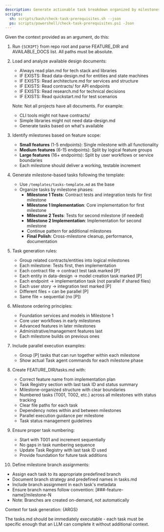 ```yaml
---
description: Generate actionable task breakdown organized by milestones from implementation plan and design documents.
scripts:
  sh: scripts/bash/check-task-prerequisites.sh --json
  ps: scripts/powershell/check-task-prerequisites.ps1 -Json
---
```


Given the context provided as an argument, do this:

1. Run `{SCRIPT}` from repo root and parse FEATURE_DIR and AVAILABLE_DOCS list. All paths must be absolute.
2. Load and analyze available design documents:
   - Always read plan.md for tech stack and libraries
   - IF EXISTS: Read data-design.md for entities and state machines
   - IF EXISTS: Read architecture.md for services and structure
   - IF EXISTS: Read contracts/ for API endpoints
   - IF EXISTS: Read research.md for technical decisions
   - IF EXISTS: Read quickstart.md for test scenarios

   Note: Not all projects have all documents. For example:
   - CLI tools might not have contracts/
   - Simple libraries might not need data-design.md
   - Generate tasks based on what's available

3. Identify milestones based on feature scope:
   - **Small features** (1-5 endpoints): Single milestone with all functionality
   - **Medium features** (6-15 endpoints): Split by logical feature groups
   - **Large features** (16+ endpoints): Split by user workflows or service boundaries
   - Each milestone should deliver a working, testable increment

4. Generate milestone-based tasks following the template:
   - Use `/templates/tasks-template.md` as the base
   - Organize tasks by milestone phases:
     * **Milestone 1 Tests**: Contract tests and integration tests for first milestone
     * **Milestone 1 Implementation**: Core implementation for first milestone
     * **Milestone 2 Tests**: Tests for second milestone (if needed)
     * **Milestone 2 Implementation**: Implementation for second milestone
     * Continue pattern for additional milestones
     * **Final Polish**: Cross-milestone cleanup, performance, documentation

5. Task generation rules:
   - Group related contracts/entities into logical milestones
   - Each milestone: Tests first, then implementation
   - Each contract file → contract test task marked [P]
   - Each entity in data-design → model creation task marked [P]
   - Each endpoint → implementation task (not parallel if shared files)
   - Each user story → integration test marked [P]
   - Different files = can be parallel [P]
   - Same file = sequential (no [P])

6. Milestone ordering principles:
   - Foundation services and models in Milestone 1
   - Core user workflows in early milestones
   - Advanced features in later milestones
   - Administrative/management features last
   - Each milestone builds on previous ones

7. Include parallel execution examples:
   - Group [P] tasks that can run together within each milestone
   - Show actual Task agent commands for each milestone phase

8. Create FEATURE_DIR/tasks.md with:
   - Correct feature name from implementation plan
   - Task Registry section with last task ID and status summary
   - Milestone-organized structure with clear boundaries
   - Numbered tasks (T001, T002, etc.) across all milestones with status tracking
   - Clear file paths for each task
   - Dependency notes within and between milestones
   - Parallel execution guidance per milestone
   - Task status management guidelines

9. Ensure proper task numbering:
   - Start with T001 and increment sequentially
   - No gaps in task numbering sequence
   - Update Task Registry with last task ID used
   - Provide foundation for future task additions

10. Define milestone branch assignments:
   - Assign each task to its appropriate predefined branch
   - Document branch strategy and predefined names in tasks.md
   - Include branch assignment in each task's metadata
   - Ensure branch names follow convention: [###-feature-name]/milestone-N
   - Note: Branches are created on-demand, not automatically

Context for task generation: {ARGS}

The tasks.md should be immediately executable - each task must be specific enough that an LLM can complete it without additional context.
